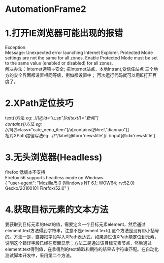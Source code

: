 # AutomationFrame2

# 1.打开IE浏览器可能出现的报错
Exception:<br/>
Message: Unexpected error launching Internet Explorer. Protected Mode settings are not the same for all zones. Enable Protected Mode must be set to the same value (enabled or disabled) for all zones.<br/>
解决办法：Internet选项->安全; 把Internet站点，本地Intrant,受信任站点 三个地方的安全界面都设置相同等级，例如都设置中； 再次运行代码就可以用IE打开百度了。

# 2.XPath定位技巧
text()方法 eg:  .//*[@id="u_sp"]/a[text()="新闻"]<br/>
contains()方法 eg:  //*/li[@class="cate_nenu_item"]/a[contains(@href,"diannao")]<br/>
相对XPath路径写法eg:  .//*/label[@for='newstitle']/../input[@id='newstitle']
# 3.无头浏览器(Headless)
firefox 低版本不支持<br/>
Firefox 56 supports headless mode on Windows<br/>
{
  "user-agent": "Mozilla/5.0 (Windows NT 6.1; WOW64; rv:52.0) Gecko/20100101 Firefox/52.0"
}
# 4.获取目标元素的文本方法
要获取到目标元素的text的值，需要定义一个目标元素element，然后通过element.text方法得到字符串，注意不是element.text(),这个方法是没有带小括号的。方法一是，直接把字段写入XPath表达式，如果通过该XPath能定位到元素，说明这个错误字段已经在页面显示；方法二是通过该目标元素节点，然后通过element.text得到值，在拿得到的text值取和期待的结果去字符串匹配。在自动化测试脚本开发中，采用第二个方法。